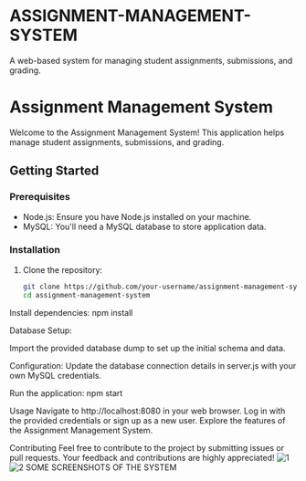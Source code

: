 # ASSIGNMENT-MANAGEMENT-SYSTEM
A web-based system for managing student assignments, submissions, and grading.
# Assignment Management System

Welcome to the Assignment Management System! This application helps manage student assignments, submissions, and grading.

## Getting Started

### Prerequisites

- Node.js: Ensure you have Node.js installed on your machine.
- MySQL: You'll need a MySQL database to store application data.

### Installation

1. Clone the repository:
   ```bash
   git clone https://github.com/your-username/assignment-management-system.git
   cd assignment-management-system
Install dependencies:
npm install

Database Setup:

Import the provided database dump to set up the initial schema and data.

Configuration:
Update the database connection details in server.js with your own MySQL credentials.

Run the application:
npm start

Usage
Navigate to http://localhost:8080 in your web browser.
Log in with the provided credentials or sign up as a new user.
Explore the features of the Assignment Management System.

Contributing
Feel free to contribute to the project by submitting issues or pull requests. Your feedback and contributions are highly appreciated!
![1](https://github.com/LISACORNEL/ASSIGNMENT-MANAGEMENT-SYSTEM/assets/55915965/70bb8c07-1b87-4104-bee7-d67940b1fb4e)
![2](https://github.com/LISACORNEL/ASSIGNMENT-MANAGEMENT-SYSTEM/assets/55915965/1adb10b6-37c8-408b-8113-2bd94240f210) SOME SCREENSHOTS OF THE SYSTEM
